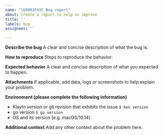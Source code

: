 ```yaml
---
name: "\U0001F41C Bug report"
about: Create a report to help us improve
title: ''
labels: bug
assignees: ''

---
```


**Describe the bug**
A clear and concise description of what the bug is.

**How to reproduce**
Steps to reproduce the behavior:

**Expected behavior**
A clear and concise description of what you expected to happen.

**Attachments**
If applicable, add data, logs or screenshots to help explain your problem.

**Environment (please complete the following information)**
 - Klaytn version or git revision that exhibits the issue `$ ken version`
 - go version `$ go version`
 - OS and its version [e.g. macOS/10.14]

**Additional context**
Add any other context about the problem here.
